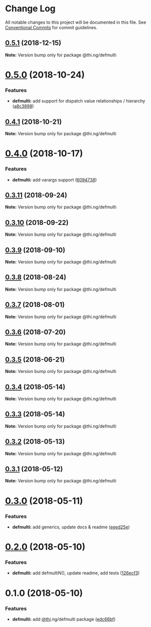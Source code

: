 # Change Log

All notable changes to this project will be documented in this file.
See [Conventional Commits](https://conventionalcommits.org) for commit guidelines.

## [0.5.1](https://github.com/thi-ng/umbrella/compare/@thi.ng/defmulti@0.5.0...@thi.ng/defmulti@0.5.1) (2018-12-15)

**Note:** Version bump only for package @thi.ng/defmulti





# [0.5.0](https://github.com/thi-ng/umbrella/compare/@thi.ng/defmulti@0.4.1...@thi.ng/defmulti@0.5.0) (2018-10-24)


### Features

* **defmulti:** add support for dispatch value relationships / hierarchy ([a8c3898](https://github.com/thi-ng/umbrella/commit/a8c3898))





## [0.4.1](https://github.com/thi-ng/umbrella/compare/@thi.ng/defmulti@0.4.0...@thi.ng/defmulti@0.4.1) (2018-10-21)

**Note:** Version bump only for package @thi.ng/defmulti





# [0.4.0](https://github.com/thi-ng/umbrella/compare/@thi.ng/defmulti@0.3.11...@thi.ng/defmulti@0.4.0) (2018-10-17)


### Features

* **defmulti:** add varargs support ([6094738](https://github.com/thi-ng/umbrella/commit/6094738))





<a name="0.3.11"></a>
## [0.3.11](https://github.com/thi-ng/umbrella/compare/@thi.ng/defmulti@0.3.10...@thi.ng/defmulti@0.3.11) (2018-09-24)

**Note:** Version bump only for package @thi.ng/defmulti





<a name="0.3.10"></a>
## [0.3.10](https://github.com/thi-ng/umbrella/compare/@thi.ng/defmulti@0.3.9...@thi.ng/defmulti@0.3.10) (2018-09-22)

**Note:** Version bump only for package @thi.ng/defmulti





<a name="0.3.9"></a>
## [0.3.9](https://github.com/thi-ng/umbrella/compare/@thi.ng/defmulti@0.3.8...@thi.ng/defmulti@0.3.9) (2018-09-10)

**Note:** Version bump only for package @thi.ng/defmulti





<a name="0.3.8"></a>
## [0.3.8](https://github.com/thi-ng/umbrella/compare/@thi.ng/defmulti@0.3.7...@thi.ng/defmulti@0.3.8) (2018-08-24)




**Note:** Version bump only for package @thi.ng/defmulti

<a name="0.3.7"></a>
## [0.3.7](https://github.com/thi-ng/umbrella/compare/@thi.ng/defmulti@0.3.6...@thi.ng/defmulti@0.3.7) (2018-08-01)




**Note:** Version bump only for package @thi.ng/defmulti

<a name="0.3.6"></a>
## [0.3.6](https://github.com/thi-ng/umbrella/compare/@thi.ng/defmulti@0.3.5...@thi.ng/defmulti@0.3.6) (2018-07-20)




**Note:** Version bump only for package @thi.ng/defmulti

<a name="0.3.5"></a>
## [0.3.5](https://github.com/thi-ng/umbrella/compare/@thi.ng/defmulti@0.3.4...@thi.ng/defmulti@0.3.5) (2018-06-21)




**Note:** Version bump only for package @thi.ng/defmulti

<a name="0.3.4"></a>
## [0.3.4](https://github.com/thi-ng/umbrella/compare/@thi.ng/defmulti@0.3.3...@thi.ng/defmulti@0.3.4) (2018-05-14)




**Note:** Version bump only for package @thi.ng/defmulti

<a name="0.3.3"></a>
## [0.3.3](https://github.com/thi-ng/umbrella/compare/@thi.ng/defmulti@0.3.2...@thi.ng/defmulti@0.3.3) (2018-05-14)




**Note:** Version bump only for package @thi.ng/defmulti

<a name="0.3.2"></a>
## [0.3.2](https://github.com/thi-ng/umbrella/compare/@thi.ng/defmulti@0.3.1...@thi.ng/defmulti@0.3.2) (2018-05-13)




**Note:** Version bump only for package @thi.ng/defmulti

<a name="0.3.1"></a>
## [0.3.1](https://github.com/thi-ng/umbrella/compare/@thi.ng/defmulti@0.3.0...@thi.ng/defmulti@0.3.1) (2018-05-12)




**Note:** Version bump only for package @thi.ng/defmulti

<a name="0.3.0"></a>
# [0.3.0](https://github.com/thi-ng/umbrella/compare/@thi.ng/defmulti@0.2.0...@thi.ng/defmulti@0.3.0) (2018-05-11)


### Features

* **defmulti:** add generics, update docs & readme ([eeed25e](https://github.com/thi-ng/umbrella/commit/eeed25e))




<a name="0.2.0"></a>
# [0.2.0](https://github.com/thi-ng/umbrella/compare/@thi.ng/defmulti@0.1.0...@thi.ng/defmulti@0.2.0) (2018-05-10)


### Features

* **defmulti:** add defmultiN(), update readme, add tests ([126ecf3](https://github.com/thi-ng/umbrella/commit/126ecf3))




<a name="0.1.0"></a>
# 0.1.0 (2018-05-10)


### Features

* **defmulti:** add [@thi](https://github.com/thi).ng/defmulti package ([edc66bf](https://github.com/thi-ng/umbrella/commit/edc66bf))
